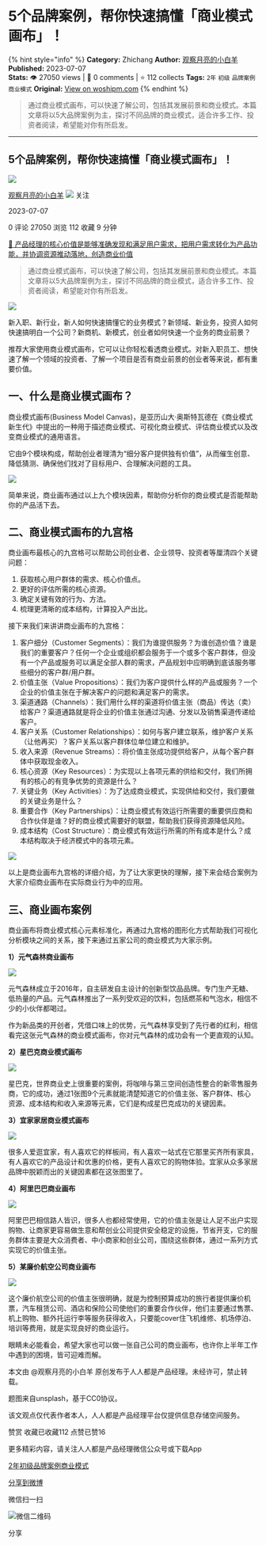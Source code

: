 # 5个品牌案例，帮你快速搞懂「商业模式画布」！
{% hint style="info" %}
**Category:** Zhichang
**Author:** [观察月亮的小白羊](https://www.woshipm.com/u/698588)
**Published:** 2023-07-07  
**Stats:** 👁️ 27050 views | 💬 0 comments | ⭐ 112 collects
**Tags:** `2年` `初级` `品牌案例` `商业模式`
**Original:** [View on woshipm.com](https://www.woshipm.com/zhichang/5862114.html)
{% endhint %}
> 通过商业模式画布，可以快速了解公司，包括其发展前景和商业模式。本篇文章将以5大品牌案例为主，探讨不同品牌的商业模式，适合许多工作、投资者阅读，希望能对你有所启发。

---

## 5个品牌案例，帮你快速搞懂「商业模式画布」！

[![](https://static.woshipm.com/view/woshipm_api_def_20231127180453_2067.png?imageView2/1/w/72/h/72/q/100)](https://www.woshipm.com/u/698588)

[观察月亮的小白羊](https://www.woshipm.com/u/698588) ![](https://static.woshipm.com/tag/1101_1@2x.png) 关注

2023-07-07

0 评论 27050 浏览 112 收藏 9 分钟

[🔗 产品经理的核心价值是能够准确发现和满足用户需求，把用户需求转化为产品功能，并协调资源推动落地，创造商业价值](https://ke.qidianla.com/courses/90pm)

> 通过商业模式画布，可以快速了解公司，包括其发展前景和商业模式。本篇文章将以5大品牌案例为主，探讨不同品牌的商业模式，适合许多工作、投资者阅读，希望能对你有所启发。

![](https://image.woshipm.com/2023/05/06/a27d3370-ec01-11ed-bbb6-00163e0b5ff3.jpg)

新入职、新行业，新人如何快速搞懂它的业务模式？新领域、新业务，投资人如何快速搞明白一个公司？新商机、新模式，创业者如何快速一个业务的商业前景？

推荐大家使用商业模式画布，它可以让你轻松看透商业模式。对新入职员工、想快速了解一个领域的投资者、了解一个项目是否有商业前景的创业者等来说，都有重要价值。

## 一、什么是商业模式画布？

商业模式画布(Business Model Canvas)，是亚历山大·奥斯特瓦德在《商业模式新生代》中提出的一种用于描述商业模式、可视化商业模式、评估商业模式以及改变商业模式的通用语言。

它由9个模块构成，帮助创业者理清为“细分客户提供独有价值”，从而催生创意、降低猜测、确保他们找对了目标用户、合理解决问题的工具。

![](https://image.woshipm.com/2023/07/07/0d4f9c1c-1c98-11ee-94c6-00163e0b5ff3.png)

简单来说，商业画布通过以上九个模块因素，帮助你分析你的商业模式是否能帮助你的产品活下去。

## 二、商业模式画布的九宫格

商业画布最核心的九宫格可以帮助公司创业者、企业领导、投资者等厘清四个关键问题：

1.  获取核心用户群体的需求、核心价值点。
2.  更好的评估所需的核心资源。
3.  确定关键有效的行为、方法。
4.  梳理更清晰的成本结构，计算投入产出比。

接下来我们来讲讲商业画布的九宫格：

1.  客户细分（Customer Segments）：我们为谁提供服务？为谁创造价值？谁是我们的重要客户？任何一个企业或组织都会服务于一个或多个客户群体，但没有一个产品或服务可以满足全部人群的需求，产品规划中应明确到底该服务哪些细分的客户群/用户群。
2.  价值主张（Value Propositions）：我们为客户提供什么样的产品或服务？一个企业的价值主张在于解决客户的问题和满足客户的需求。
3.  渠道通路（Channels）：我们用什么样的渠道将价值主张（商品）传达（卖）给客户？渠道通路就是将企业的价值主张通过沟通、分发以及销售渠道传递给客户。
4.  客户关系（Customer Relationships）：如何与客户建立联系，维护客户关系（让他再买）？客户关系以客户群体位单位建立和维护。
5.  收入来源（Revenue Streams）：将价值主张成功提供给客户，从每个客户群体中获取现金收入。
6.  核心资源（Key Resources）：为实现以上各项元素的供给和交付，我们所拥有的核心的有竞争优势的资源是什么？
7.  关键业务（Key Activities）：为了达成商业模式，实现供给和交付，我们要做的关键业务是什么？
8.  重要合作（Key Partnerships）：让商业模式有效运行所需要的重要供应商和合作伙伴是谁？好的商业模式需要好的联盟，帮助我们获得资源降低风险。
9.  成本结构（Cost Structure）：商业模式有效运行所需的所有成本是什么？成本结构取决于经济模式中的各项元素。

![](https://image.woshipm.com/2023/07/07/329b0ab0-1c98-11ee-ac15-00163e0b5ff3.png)

以上是商业画布九宫格的详细介绍，为了让大家更快的理解，接下来会结合案例为大家介绍商业画布在实际商业行为中的应用。

## 三、商业画布案例

商业画布将商业模式核心元素标准化，再通过九宫格的图形化方式帮助我们可视化分析模块之间的关系，接下来通过五家公司的商业模式为大家示例。

**1）元气森林商业画布**

![](https://image.woshipm.com/2023/07/07/7700f232-1c98-11ee-94c6-00163e0b5ff3.png)

元气森林成立于2016年，自主研发自主设计的创新型饮品品牌。专门生产无糖、低热量的产品。元气森林推出了一系列受欢迎的饮料，包括燃茶和气泡水，相信不少的小伙伴都喝过。

作为新品类的开创者，凭借口味上的优势，元气森林享受到了先行者的红利，相信看完这张元气森林的商业模式画布，你对元气森林的成功会有一个更直观的认知。

**2）星巴克商业模式画布**

![](https://image.woshipm.com/2023/07/07/7ebdfc68-1c98-11ee-816e-00163e0b5ff3.png)

星巴克，世界商业史上很重要的案例，将咖啡与第三空间创造性整合的新零售服务商，它的成功，通过1张图9个元素就能清楚知道它的价值主张、客户群体、核心资源、成本结构和收入来源等元素，它们是构成星巴克成功的关键因素。

**3）宜家家居商业模式画布**

![](https://image.woshipm.com/2023/07/07/86fb9872-1c98-11ee-87d3-00163e0b5ff3.png)

很多人爱逛宜家，有人喜欢它的样板间，有人喜欢一站式在它那里买齐所有家具，有人喜欢它的产品设计和优惠的价格，更有人喜欢它的购物体验。宜家从众多家居品牌中脱颖而出的关键因素都在这张图里了。

**4）阿里巴巴商业画布**

![](https://image.woshipm.com/2023/07/07/8dede2a2-1c98-11ee-94c6-00163e0b5ff3.png)

阿里巴巴相信路人皆识，很多人也都经常使用，它的价值主张是让人足不出户实现购物、让商家更容易做生意和帮创业公司提供安全稳定的设施，节省开支，它的服务群体主要是大众消费者、中小商家和创业公司，围绕这些群体，通过一系列方式实现它的价值主张。

**5）某廉价航空公司商业画布**

![](https://image.woshipm.com/2023/07/07/95eff13e-1c98-11ee-87d3-00163e0b5ff3.png)

这个廉价航空公司的价值主张很明确，就是为控制预算成功的旅行者提供廉价机票，汽车租赁公司、酒店和保险公司使他们的重要合作伙伴，他们主要通过售票、机上购物、额外托运行李等服务获得收入，只要能cover住飞机维修、机场停泊、培训等费用，就是实现良好的商业运行。

眼睛未必能看会，希望大家也可以做一张自己公司的商业画布，也许你上半年工作中遇到的困境，皆可迎难而解。

本文由 @观察月亮的小白羊 原创发布于人人都是产品经理。未经许可，禁止转载。

题图来自unsplash，基于CC0协议。

该文观点仅代表作者本人，人人都是产品经理平台仅提供信息存储空间服务。

赞赏 收藏已收藏112 点赞已赞16

更多精彩内容，请关注人人都是产品经理微信公众号或下载App

[2年](https://www.woshipm.com/tag/2%e5%b9%b4)[初级](https://www.woshipm.com/tag/%e5%88%9d%e7%ba%a7)[品牌案例](https://www.woshipm.com/tag/%e5%93%81%e7%89%8c%e6%a1%88%e4%be%8b)[商业模式](https://www.woshipm.com/tag/%e5%95%86%e4%b8%9a%e6%a8%a1%e5%bc%8f)

[分享到微博](https://service.weibo.com/share/share.php?appkey=2775287854&title=5个品牌案例，帮你快速搞懂「商业模式画布」！&url=https://www.woshipm.com/zhichang/5862114.html&pic=https://image.woshipm.com/2023/05/06/a27d3370-ec01-11ed-bbb6-00163e0b5ff3.jpg)

微信扫一扫

![微信二维码](https://api.pwmqr.com/qrcode/create/?url=https://www.woshipm.com/zhichang/5862114.html)

分享